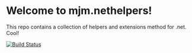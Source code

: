 # Welcome to mjm.nethelpers!

This repo contains a collection of helpers and extensions method for .net. Cool!

[![Build Status](https://dev.azure.com/nightlybuilds-net/mjm.nethelpers/_apis/build/status/markjackmilian.mjm.nethelpers?branchName=master)](https://dev.azure.com/nightlybuilds-net/mjm.nethelpers/_build/latest?definitionId=15&branchName=master)
